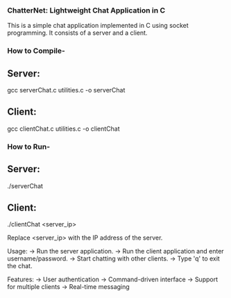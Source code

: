 ### ChatterNet: Lightweight Chat Application in C

This is a simple chat application implemented in C using socket programming. It consists of a server and a client.

### How to Compile-

## Server:
gcc serverChat.c utilities.c -o serverChat

## Client:
gcc clientChat.c utilities.c -o clientChat


### How to Run-

## Server: 
./serverChat

## Client:
./clientChat <server_ip>

Replace <server_ip> with the IP address of the server.

Usage:
-> Run the server application.
-> Run the client application and enter username/password.
-> Start chatting with other clients.
-> Type 'q' to exit the chat.

Features:
-> User authentication
-> Command-driven interface
-> Support for multiple clients
-> Real-time messaging

